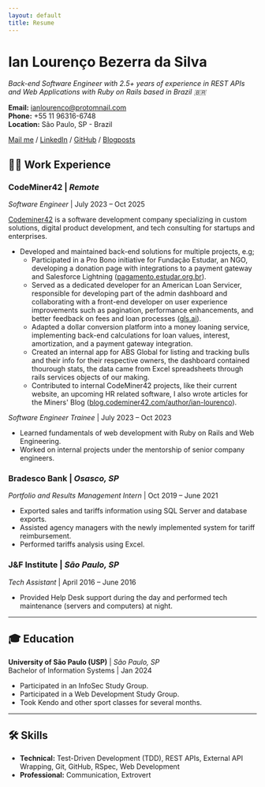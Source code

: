 ```yaml
---
layout: default
title: Resume
---
```


# Ian Lourenço Bezerra da Silva

_Back-end Software Engineer with 2.5+ years of experience in REST APIs and Web Applications with Ruby on Rails based in Brazil 🇧🇷_

**Email:** ianlourenco@protomnail.com  
**Phone:** +55 11 96316-6748  
**Location:** São Paulo, SP - Brazil 

[Mail me](mailto:ianlourenco@protomnail.com) / [LinkedIn](https://www.linkedin.com/in/ian-lourenco/) / [GitHub](https://github.com/ianlourenco) / [Blogposts](https://blog.codeminer42.com/author/ian-lourenco)

## 👨‍💻 Work Experience

### **CodeMiner42** | *Remote*
*Software Engineer* | July 2023 – Oct 2025

[Codeminer42](https://www.codeminer42.com) is a software development company specializing in custom solutions, digital product development, and tech consulting for startups and enterprises.

- Developed and maintained back-end solutions for multiple projects, e.g;
    - Participated in a Pro Bono initiative for Fundação Estudar, an NGO, developing a donation page with integrations to a payment gateway and Salesforce Lightning ([pagamento.estudar.org.br](https://pagamento.estudar.org.br)).
    - Served as a dedicated developer for an American Loan Servicer, responsible for developing part of the admin dashboard and collaborating with a front-end developer on user experience improvements such as pagination, performance enhancements, and better feedback on fees and loan processes ([gls.ai](https://gls.ai)).
    - Adapted a dollar conversion platform into a money loaning service, implementing back-end calculations for loan values, interest, amortization, and a payment gateway integration.
    - Created an internal app for ABS Global for listing and tracking bulls and their info for their respective owners, the dashboard contained thourough stats, the data came from Excel spreadsheets through rails services objects of our making.
    - Contributed to internal CodeMiner42 projects, like their current website, an upcoming HR related software, I also wrote articles for the Miners' Blog ([blog.codeminer42.com/author/ian-lourenco](https://blog.codeminer42.com/author/ian-lourenco)).

*Software Engineer Trainee* | July 2023 – Oct 2023

- Learned fundamentals of web development with Ruby on Rails and Web Engineering.
- Worked on internal projects under the mentorship of senior company engineers.

### **Bradesco Bank** | *Osasco, SP*
*Portfolio and Results Management Intern* | Oct 2019 – June 2021

- Exported sales and tariffs information using SQL Server and database exports.
- Assisted agency managers with the newly implemented system for tariff reimbursement.
- Performed tariffs analysis using Excel.

### **J&F Institute** | *São Paulo, SP*
*Tech Assistant* | April 2016 – June 2016

- Provided Help Desk support during the day and performed tech maintenance (servers and computers) at night.

---

## 🎓 Education

**University of São Paulo (USP)** | *São Paulo, SP*  
Bachelor of Information Systems | Jan 2024

- Participated in an InfoSec Study Group.
- Participated in a Web Development Study Group.
- Took Kendo and other sport classes for several months.

---

## 🛠 Skills

- **Technical:** Test-Driven Development (TDD), REST APIs, External API Wrapping, Git, GitHub, RSpec, Web Development
- **Professional:** Communication, Extrovert